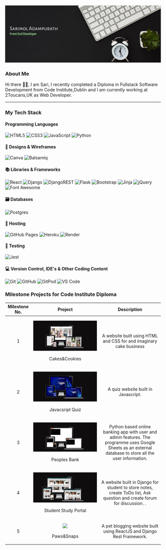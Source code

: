 ![Header](https://github.com/sari-rahul/sari-rahul/blob/main/freepik-export-20240702143108vvOy.jpeg)

### About Me
Hi there 👋🏻, I am Sari, I recently completed a Diploma in Fullstack Software Development from Code Institute,Dublin and I am currently working at 2Toucans,UK as Web Developer.


---
### My Tech Stack

#### Programming Languages

![HTML5](https://img.shields.io/badge/HTML5-E34F26?style=for-the-badge&logo=html5&logoColor=white)
![CSS3](https://img.shields.io/badge/CSS3-1572B6?style=for-the-badge&logo=css3&logoColor=white)
![JavaScript](https://img.shields.io/badge/JavaScript-323330?style=for-the-badge&logo=javascript&logoColor=F7DF1E)
![Python](https://img.shields.io/badge/python-3670A0?style=for-the-badge&logo=python&logoColor=ffdd54)

#### 🎨 Designs & Wireframes

![Canva](https://img.shields.io/badge/Canva-%2300C4CC.svg?&style=for-the-badge&logo=Canva&logoColor=white)
![Balsamiq](https://img.shields.io/badge/Balsamiq%20-%23A60000.svg?&style=for-the-badge&logo=Balsamiq&logoColor=FFFFFF)

#### 📚 Libraries & Frameworks
![React](https://img.shields.io/badge/react-%2320232a.svg?style=for-the-badge&logo=react&logoColor=%2361DAFB)
![Django](https://img.shields.io/badge/django-%23092E20.svg?style=for-the-badge&logo=django&logoColor=white)
![DjangoREST](https://img.shields.io/badge/DJANGO-REST-ff1709?style=for-the-badge&logo=django&logoColor=white&color=ff1709&labelColor=gray)
![Flask](https://img.shields.io/badge/flask-%23000.svg?style=for-the-badge&logo=flask&logoColor=white)
![Bootstrap](https://img.shields.io/badge/Bootstrap-563D7C?style=for-the-badge&logo=bootstrap&logoColor=white)
![Jinja](https://img.shields.io/badge/Jinja%20-%23000000.svg?&style=for-the-badge&logo=Jinja&logoColor=B41717)
![jQuery](https://img.shields.io/badge/jQuery-0769AD?style=for-the-badge&logo=jquery&logoColor=white)
![Font Awesome](https://img.shields.io/badge/Font%20Awesome%20-%23339AF0.svg?&style=for-the-badge&logo=Font%20Awesome&logoColor=FFFFFF)

#### 🗃 Databases

![Postgres](https://img.shields.io/badge/postgres-%23316192.svg?style=for-the-badge&logo=postgresql&logoColor=white)


#### 🏡 Hosting

![GitHub Pages](https://img.shields.io/static/v1?style=for-the-badge&message=GitHub+Pages&color=222222&logo=GitHub+Pages&logoColor=FFFFFF&label=)
![Heroku](https://img.shields.io/badge/heroku-%23430098.svg?style=for-the-badge&logo=heroku&logoColor=white) 
![Render](https://img.shields.io/badge/Render-%46E3B7.svg?style=for-the-badge&logo=render&logoColor=white)


#### 🧪 Testing

![Jest](https://img.shields.io/badge/-jest-%23C21325?style=for-the-badge&logo=jest&logoColor=white)

#### 💻 Version Control, IDE's & Other Coding Content

![Git](https://img.shields.io/badge/GIT-E44C30?style=for-the-badge&logo=git&logoColor=white)
![GitHub](https://img.shields.io/badge/GitHub-100000?style=for-the-badge&logo=github&logoColor=white)
![GitPod](https://img.shields.io/badge/Gitpod-000000?style=for-the-badge&logo=gitpod&logoColor=#FFAE33)
![VS Code](https://img.shields.io/badge/Visual_Studio_Code-0078D4?style=for-the-badge&logo=visual%20studio%20code&logoColor=white)

### Milestone Projects for Code Institute Diploma

| Milestone No. |   Project  |  Description |
| :-----------: | :--------: | :----------: |
|       1       |<p><a href="https://sari-rahul.github.io/cakes-and-cookies/"><img src="https://github.com/sari-rahul/cakes-and-cookies/blob/main/assets/images/amiresponsive.png"></a></p><p>Cakes&Cookies</p>| A website built using HTML and CSS for and imaginary cake business|
|       2       |<p><a href="https://sari-rahul.github.io/online-quize/"><img src="https://github.com/sari-rahul/online-quize/blob/main/assets/images/amiresponsivequiz.png"></a></p><p>Javacsript Quiz</p>| A quiz website built in Javascript. |
|       3       |<p><a href="https://peoples-bank-2e284f64d1c0.herokuapp.com/"><img src="https://github.com/sari-rahul/Peoples-Bank/blob/main/assets/amiresponsive.png"></a></p><p>Peoples Bank</p>| Python based online banking app with user and admin features. The programme uses Google Sheets as an external database to store all the user information. |
|       4       |<p><a href="https://studen-study-portal-1.onrender.com/"><img src="https://github.com/sari-rahul/Studen-Study-Portal/blob/main/static/images/readme_images/amiresponsive.png"></a></p><p>Student Study Portal</p>| A website built in Django for student to store notes, create ToDo list, Ask question and create forum for discussion. . |
|       5       |<p><a href="https://pawfect-pics-87d81c100ee5.herokuapp.com/"><img src="https://github.com/sari-rahul/Paws-and-Snaps/blob/main/docs/readme/pawsandsnapsmockup.png"></a></p><p>Paws&Snaps</p>| A pet blogging website built using ReactJS and Django Rest Framework. |


<!---
sari-rahul/sari-rahul is a ✨ special ✨ repository because its `README.md` (this file) appears on your GitHub profile.
You can click the Preview link to take a look at your changes.
--->
